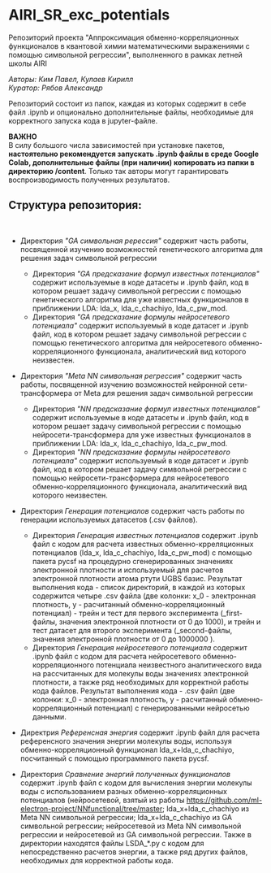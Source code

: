 # AIRI_SR_exc_potentials
Репозиторий проекта "Аппроксимация обменно-корреляционных функционалов в квантовой химии математическими выражениями с помощью символьной регрессии", выполненного в рамках летней школы AIRI

_Авторы: Ким Павел, Кулаев Кирилл_</br>
_Куратор: Рябов Александр_


Репозиторий состоит из папок, каждая из которых содержит в себе файл .ipynb и опционально дополнительные файлы, необходимые для корректного запуска кода в jupyter-файле.</br>

**ВАЖНО**</br>
В силу большого числа зависимостей при установке пакетов, **настоятельно рекомендуется запускать .ipynb файлы в среде Google Colab, дополнительные файлы (при наличии) копировать из папки в директорию /content**. Только так авторы могут гарантировать воспроизводимость полученных результатов.</br>

<h2>Структура репозитория:</h2></br>

- Директория _"GA символьная ререссия"_ содержит часть работы, посвященной изучению возможностей генетического алгоритма для решения задач символьной регрессии
  - Директория _"GA предсказание формул известных потенциалов"_ содержит используемые в коде датасеты и .ipynb файл, код в котором решает задачу символьной регрессии с помощью генетического алгоритма для уже известных функционалов в приближении LDA: lda_x, lda_c_chachiyo, lda_c_pw_mod.
  - Директория _"GA предсказание формулы нейросетевого потенциала"_ содержит используемый в коде датасет и .ipynb файл, код в котором решает задачу символьной регрессии с помощью генетического алгоритма для нейросетевого обменно-корреляционного функционала, аналитический вид которого неизвестен.

- Директория _"Meta NN символьная регрессия"_ содержит часть работы, посвященной изучению возможностей нейронной сети-трансформера от Meta для решения задач символьной регрессии
  - Директория _"NN предсказание формул известных потенциалов"_ содержит используемые в коде датасеты и .ipynb файл, код в котором решает задачу символьной регрессии с помощью нейросети-трансформера для уже известных функционалов в приближении LDA: lda_x, lda_c_chachiyo, lda_c_pw_mod.
  - Директория _"NN предсказание формулы нейросетевого потенциала"_ содержит используемый в коде датасет и .ipynb файл, код в котором решает задачу символьной регрессии с помощью нейросети-трансформера для нейросетевого обменно-корреляционного функционала, аналитический вид которого неизвестен.

- Директория _Генерация потенциалов_ содержит часть работы по генерации используемых датасетов (.csv файлов).
  - Директория _Генерация известных потенциалов_ содержит .ipynb файл с кодом для расчета известных обменно-крреляционных потенциалов (lda_x, lda_c_chachiyo, lda_c_pw_mod) с помощью пакета pycsf на процедурно сгенерированных значениях электронной плотности и используемый для расчетов электронной плотности атома ртути UGBS базис. Результат выполнения кода - список директорий, в каждой из которых содержится четыре .csv файла (две колонки: x_0 - электронная плотность, y - расчитанный обменно-корреляционный потенциал) - трейн и тест для первого эксперимента (_first-файлы, значения электронной плотности от 0 до 1000), и трейн и тест датасет для второго эксперимента (_second-файлы, значения электронной плотности от 0 до 1000000 ).
  - Директория _Генерация нейросетевого потенциала_ содержит .ipynb файл с кодом для расчета нейросетевого обменно-корреляционного потенциала неизвестного аналитического вида на рассчитанных для молекулы воды значениях электронной плотности, а также ряд необходимых для корректной работы кода файлов. Результат выполнения кода - .csv файл (две колонки: x_0 - электронная плотность, y - расчитанный обменно-корреляционный потенциал) с генерированными нейросетью данными.

- Директрия _Референсная энергия_ содержит .ipynb файл для расчета референсного значения энергии молекулы воды, используя обменно-корреляционный функционал lda_x+lda_c_chachiyo, посчитанный с помощью программного пакета pycsf.

- Директория _Сравнение энергий полученных функционалов_ содержит .ipynb файл с кодом для вычисления энергии молекулы воды с использованием разных обменно-корреляционных потенциалов (нейросетевой, взятый из работы https://github.com/ml-electron-project/NNfunctional/tree/master; lda_x+lda_c_chachiyo из Meta NN символьной регрессии; lda_x+lda_c_chachiyo из GA символьной регрессии; нейросетевой из Meta NN символьной регрессии и нейросетевой из GA символьной регрессии. Также в директории находятся файлы LSDA_*.py с кодом для непосредственно расчетов энергии, а также ряд других файлов, необходимых для корректной работы кода.
